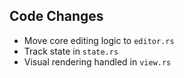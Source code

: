 ## Code Changes

- Move core editing logic to `editor.rs`
- Track state in `state.rs`
- Visual rendering handled in `view.rs`
